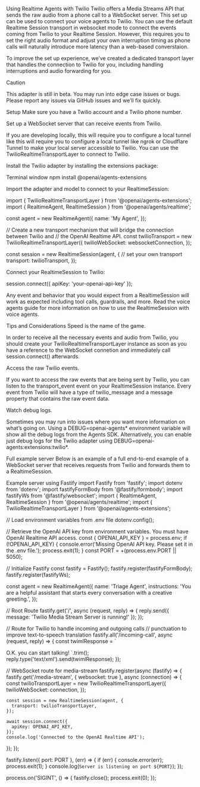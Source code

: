 Using Realtime Agents with Twilio
Twilio offers a Media Streams API that sends the raw audio from a phone call to a WebSocket server. This set up can be used to connect your voice agents to Twilio. You can use the default Realtime Session transport in websocket mode to connect the events coming from Twilio to your Realtime Session. However, this requires you to set the right audio format and adjust your own interruption timing as phone calls will naturally introduce more latency than a web-based converstaion.

To improve the set up experience, we’ve created a dedicated transport layer that handles the connection to Twilio for you, including handling interruptions and audio forwarding for you.

Caution

This adapter is still in beta. You may run into edge case issues or bugs. Please report any issues via GitHub issues and we’ll fix quickly.

Setup
Make sure you have a Twilio account and a Twilio phone number.

Set up a WebSocket server that can receive events from Twilio.

If you are developing locally, this will require you to configure a local tunnel like this will require you to configure a local tunnel like ngrok or Cloudflare Tunnel to make your local server accessible to Twilio. You can use the TwilioRealtimeTransportLayer to connect to Twilio.

Install the Twilio adapter by installing the extensions package:

Terminal window
npm install @openai/agents-extensions

Import the adapter and model to connect to your RealtimeSession:

import { TwilioRealtimeTransportLayer } from '@openai/agents-extensions';
import { RealtimeAgent, RealtimeSession } from '@openai/agents/realtime';

const agent = new RealtimeAgent({
  name: 'My Agent',
});

// Create a new transport mechanism that will bridge the connection between Twilio and
// the OpenAI Realtime API.
const twilioTransport = new TwilioRealtimeTransportLayer({
  twilioWebSocket: websocketConnection,
});

const session = new RealtimeSession(agent, {
  // set your own transport
  transport: twilioTransport,
});

Connect your RealtimeSession to Twilio:

session.connect({ apiKey: 'your-openai-api-key' });

Any event and behavior that you would expect from a RealtimeSession will work as expected including tool calls, guardrails, and more. Read the voice agents guide for more information on how to use the RealtimeSession with voice agents.

Tips and Considerations
Speed is the name of the game.

In order to receive all the necessary events and audio from Twilio, you should create your TwilioRealtimeTransportLayer instance as soon as you have a reference to the WebSocket connetion and immediately call session.connect() afterwards.

Access the raw Twilio events.

If you want to access the raw events that are being sent by Twilio, you can listen to the transport_event event on your RealtimeSession instance. Every event from Twilio will have a type of twilio_message and a message property that contains the raw event data.

Watch debug logs.

Sometimes you may run into issues where you want more information on what’s going on. Using a DEBUG=openai-agents* environment variable will show all the debug logs from the Agents SDK. Alternatively, you can enable just debug logs for the Twilio adapter using DEBUG=openai-agents:extensions:twilio*.

Full example server
Below is an example of a full end-to-end example of a WebSocket server that receives requests from Twilio and forwards them to a RealtimeSession.

Example server using Fastify
import Fastify from 'fastify';
import dotenv from 'dotenv';
import fastifyFormBody from '@fastify/formbody';
import fastifyWs from '@fastify/websocket';
import { RealtimeAgent, RealtimeSession } from '@openai/agents/realtime';
import { TwilioRealtimeTransportLayer } from '@openai/agents-extensions';

// Load environment variables from .env file
dotenv.config();

// Retrieve the OpenAI API key from environment variables. You must have OpenAI Realtime API access.
const { OPENAI_API_KEY } = process.env;
if (!OPENAI_API_KEY) {
  console.error('Missing OpenAI API key. Please set it in the .env file.');
  process.exit(1);
}
const PORT = +(process.env.PORT || 5050);

// Initialize Fastify
const fastify = Fastify();
fastify.register(fastifyFormBody);
fastify.register(fastifyWs);

const agent = new RealtimeAgent({
  name: 'Triage Agent',
  instructions:
    'You are a helpful assistant that starts every conversation with a creative greeting.',
});

// Root Route
fastify.get('/', async (request, reply) => {
  reply.send({ message: 'Twilio Media Stream Server is running!' });
});

// Route for Twilio to handle incoming and outgoing calls
// <Say> punctuation to improve text-to-speech translation
fastify.all('/incoming-call', async (request, reply) => {
  const twimlResponse = `
<?xml version="1.0" encoding="UTF-8"?>
<Response>
    <Say>O.K. you can start talking!</Say>
    <Connect>
        <Stream url="wss://${request.headers.host}/media-stream" />
    </Connect>
</Response>`.trim();
  reply.type('text/xml').send(twimlResponse);
});

// WebSocket route for media-stream
fastify.register(async (fastify) => {
  fastify.get('/media-stream', { websocket: true }, async (connection) => {
    const twilioTransportLayer = new TwilioRealtimeTransportLayer({
      twilioWebSocket: connection,
    });

    const session = new RealtimeSession(agent, {
      transport: twilioTransportLayer,
    });

    await session.connect({
      apiKey: OPENAI_API_KEY,
    });
    console.log('Connected to the OpenAI Realtime API');
  });
});

fastify.listen({ port: PORT }, (err) => {
  if (err) {
    console.error(err);
    process.exit(1);
  }
  console.log(`Server is listening on port ${PORT}`);
});

process.on('SIGINT', () => {
  fastify.close();
  process.exit(0);
});